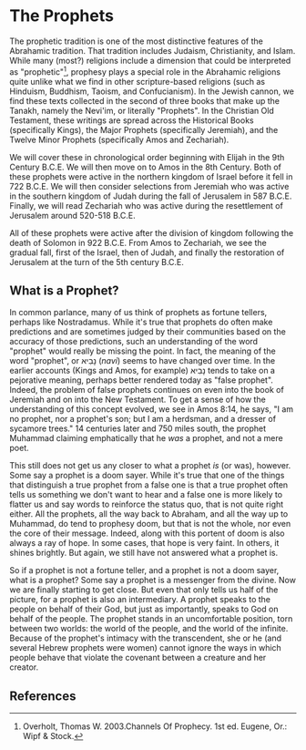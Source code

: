 # The Prophets

The prophetic tradition is one of the most distinctive features of the Abrahamic tradition. That tradition includes Judaism, Christianity, and Islam. While many \(most?\) religions include a dimension that could be interpreted as "prophetic"[^1], prophesy plays a special role in the Abrahamic religions quite unlike what we find in other scripture-based religions \(such as Hinduism, Buddhism, Taoism, and Confucianism\). In the Jewish cannon, we find these texts collected in the second of three books that make up the Tanakh, namely the Nevi'im, or literally "Prophets". In the Christian Old Testament, these writings are spread across the Historical Books \(specifically Kings\), the Major Prophets \(specifically Jeremiah\), and the Twelve Minor Prophets \(specifically Amos and Zechariah\).

We will cover these in chronological order beginning with Elijah in the 9th Century B.C.E. We will then move on to Amos in the 8th Century. Both of these prophets were active in the northern kingdom of Israel before it fell in 722 B.C.E. We will then consider selections from Jeremiah who was active in the southern kingdom of Judah during the fall of Jerusalem  in 587 B.C.E. Finally, we will read Zechariah who was active during the resettlement of Jerusalem around 520-518 B.C.E.

All of these prophets were active after the division of kingdom following the death of Solomon in 922 B.C.E. From Amos to Zechariah, we see the gradual fall, first of the Israel, then of Judah, and finally the restoration of Jerusalem at the turn of the 5th century B.C.E.

## What is a Prophet?

In common parlance, many of us think of prophets as fortune tellers, perhaps like Nostradamus. While it's true that prophets do often make predictions and are sometimes judged by their communities based on the accuracy of those predictions, such an understanding of the word "prophet" would really be missing the point. In fact, the meaning of the word "prophet", or נָבִיא \(_navi_\) seems to have changed over time. In the earlier accounts \(Kings and Amos, for example\) נָבִיא tends to take on a pejorative meaning, perhaps better rendered today as "false prophet". Indeed, the problem of false prophets continues on even into the book of Jeremiah and on into the New Testament. To get a sense of how the understanding of this concept evolved, we see in Amos 8:14, he says, "I am no prophet, nor a prophet's son; but I am a herdsman, and a dresser of sycamore trees." 14 centuries later and 750 miles south, the prophet Muhammad claiming emphatically that he _was_ a prophet, and not a mere poet.

This still does not get us any closer to what a prophet _is_ \(or was\), however. Some say a prophet is a doom sayer. While it's true that one of the things that distinguish a true prophet from a false one is that a true prophet often tells us something we don't want to hear and a false one is more likely to flatter us and say words to reinforce the status quo, that is not quite right either. All the prophets, all the way back to Abraham, and all the way up to Muhammad, do tend to prophesy doom, but that is not the whole, nor even the core of their message. Indeed, along with this portent of doom is also always a ray of hope. In some cases, that hope is very faint. In others, it shines brightly. But again, we still have not answered what a prophet is.

So if a prophet is not a fortune teller, and a prophet is not a doom sayer, what is a prophet? Some say a prophet is a messenger from the divine. Now we are finally starting to get close. But even that only tells us half of the picture, for a prophet is also an intermediary. A prophet speaks to the people on behalf of their God, but just as importantly, speaks to God on behalf of the people. The prophet stands in an uncomfortable position, torn between two worlds: the world of the people, and the world of the infinite. Because of the prophet's intimacy with the transcendent, she or he \(and several Hebrew prophets were women\) cannot ignore the ways in which people behave that violate the covenant between a creature and her creator.



## References

[^1]: Overholt, Thomas W. 2003.Channels Of Prophecy. 1st ed. Eugene, Or.: Wipf & Stock.

